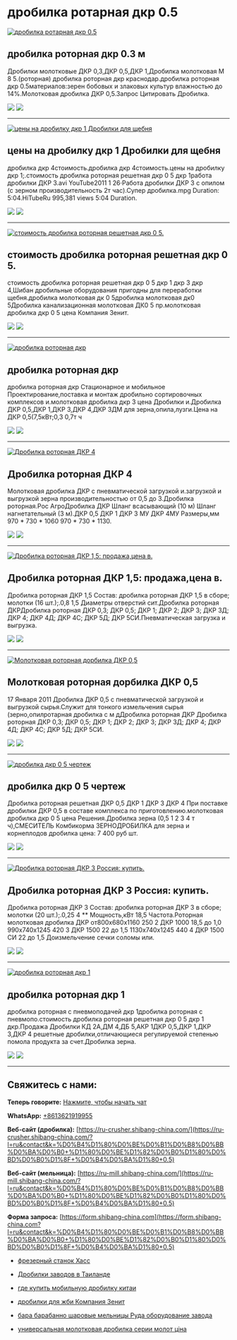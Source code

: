# дробилка ротарная дкр 0.5

<a href="https://swt.shibang-china.com/?l=ru&img&k=%D0%B4%D1%80%D0%BE%D0%B1%D0%B8%D0%BB%D0%BA%D0%B0+%D1%80%D0%BE%D1%82%D0%B0%D1%80%D0%BD%D0%B0%D1%8F+%D0%B4%D0%BA%D1%80+0.5" target="_blank">![дробилка ротарная дкр 0.5](http://static.shibang-china.com/all-800x300/994.jpg)</a>

## дробилка роторная дкр 0.3 м
Дробилки молотковые ДКР 0,3,ДКР 0,5,ДКР 1,Дробилка молотковая М 8 5.(роторная) дробилка роторная дкр краснодар.дробилка роторная дкр 0.5материалов:зерен бобовых и злаковых культур влажностью до 14%.Молотковая дробилка ДКР 0,5.Запрос Цитировать Дробилка.


<a href="https://whatsapp.shibangsoft.com/WhatsApp.php" target="_blank" title="WhatsApp">![](http://static.shibang-china.com/icon/whatsapp.png)</a> <a href="https://swt.shibang-china.com/?l=ru&icon&k=%D0%B4%D1%80%D0%BE%D0%B1%D0%B8%D0%BB%D0%BA%D0%B0+%D1%80%D0%BE%D1%82%D0%B0%D1%80%D0%BD%D0%B0%D1%8F+%D0%B4%D0%BA%D1%80+0.5" target="_blank">![](http://static.shibang-china.com/icon/chat-ru.png)</a>

---

<a href="https://swt.shibang-china.com/?l=ru&img&k=%D0%B4%D1%80%D0%BE%D0%B1%D0%B8%D0%BB%D0%BA%D0%B0+%D1%80%D0%BE%D1%82%D0%B0%D1%80%D0%BD%D0%B0%D1%8F+%D0%B4%D0%BA%D1%80+0.5" target="_blank">![цены на дробилку дкр 1 Дробилки для щебня](http://static.shibang-china.com/all-800x300/1525.jpg)</a>

## цены на дробилку дкр 1 Дробилки для щебня
дробилка дкр 4стоимость.дробилка дкр 4стоимость.цены на дробилку дкр 1;.стоимость дробилка роторная решетная дкр 0 5 дкр 1работа дробилки ДКР 3.avi YouTube2011 1 26·Работа дробилки ДКР 3 с опилом (с зерном производительность 2т час).Супер дробилка.mpg Duration: 5:04.HiTubeRu 995,381 views 5:04 Duration.


<a href="https://whatsapp.shibangsoft.com/WhatsApp.php" target="_blank" title="WhatsApp">![](http://static.shibang-china.com/icon/whatsapp.png)</a> <a href="https://swt.shibang-china.com/?l=ru&icon&k=%D0%B4%D1%80%D0%BE%D0%B1%D0%B8%D0%BB%D0%BA%D0%B0+%D1%80%D0%BE%D1%82%D0%B0%D1%80%D0%BD%D0%B0%D1%8F+%D0%B4%D0%BA%D1%80+0.5" target="_blank">![](http://static.shibang-china.com/icon/chat-ru.png)</a>

---

<a href="https://swt.shibang-china.com/?l=ru&img&k=%D0%B4%D1%80%D0%BE%D0%B1%D0%B8%D0%BB%D0%BA%D0%B0+%D1%80%D0%BE%D1%82%D0%B0%D1%80%D0%BD%D0%B0%D1%8F+%D0%B4%D0%BA%D1%80+0.5" target="_blank">![стоимость дробилка роторная решетная дкр 0 5.](http://static.shibang-china.com/all-800x300/831.jpg)</a>

## стоимость дробилка роторная решетная дкр 0 5.
стоимость дробилка роторная решетная дкр 0 5 дкр 1 дкр 3 дкр 4,Шибан дробильные оборудования пригодны для переработки щебня.дробилка молотковая дк 0 5дробилка молотковая дк0 5Дробилка канализационная молотковая ДК0 5 пр.молотковая дробилка дкр 0 5 цена Компания Зенит.


<a href="https://whatsapp.shibangsoft.com/WhatsApp.php" target="_blank" title="WhatsApp">![](http://static.shibang-china.com/icon/whatsapp.png)</a> <a href="https://swt.shibang-china.com/?l=ru&icon&k=%D0%B4%D1%80%D0%BE%D0%B1%D0%B8%D0%BB%D0%BA%D0%B0+%D1%80%D0%BE%D1%82%D0%B0%D1%80%D0%BD%D0%B0%D1%8F+%D0%B4%D0%BA%D1%80+0.5" target="_blank">![](http://static.shibang-china.com/icon/chat-ru.png)</a>

---

<a href="https://swt.shibang-china.com/?l=ru&img&k=%D0%B4%D1%80%D0%BE%D0%B1%D0%B8%D0%BB%D0%BA%D0%B0+%D1%80%D0%BE%D1%82%D0%B0%D1%80%D0%BD%D0%B0%D1%8F+%D0%B4%D0%BA%D1%80+0.5" target="_blank">![дробилка роторная дкр](http://static.shibang-china.com/all-800x300/573.jpg)</a>

## дробилка роторная дкр
дробилка роторная дкр Стационарное и мобильное Проектирование,поставка и монтаж дробильно сортировочных комплексов и.молотковая дробилка дкр 3 цена Дробилки и.Дробилка ДКР 0,5,ДКР 1,ДКР 3,ДКР 4,ДКР 3ДМ для зерна,опила,лузги.Цена на ДКР 0,5(7,5кВт;0,3 0,7т ч


<a href="https://whatsapp.shibangsoft.com/WhatsApp.php" target="_blank" title="WhatsApp">![](http://static.shibang-china.com/icon/whatsapp.png)</a> <a href="https://swt.shibang-china.com/?l=ru&icon&k=%D0%B4%D1%80%D0%BE%D0%B1%D0%B8%D0%BB%D0%BA%D0%B0+%D1%80%D0%BE%D1%82%D0%B0%D1%80%D0%BD%D0%B0%D1%8F+%D0%B4%D0%BA%D1%80+0.5" target="_blank">![](http://static.shibang-china.com/icon/chat-ru.png)</a>

---

<a href="https://swt.shibang-china.com/?l=ru&img&k=%D0%B4%D1%80%D0%BE%D0%B1%D0%B8%D0%BB%D0%BA%D0%B0+%D1%80%D0%BE%D1%82%D0%B0%D1%80%D0%BD%D0%B0%D1%8F+%D0%B4%D0%BA%D1%80+0.5" target="_blank">![Дробилка роторная ДКР 4](http://static.shibang-china.com/all-800x300/215.jpg)</a>

## Дробилка роторная ДКР 4
Молотковая дробилка ДКР с пневматической загрузкой и.загрузкой и выгрузкой зерна производительностью от 0,5 до 3.Дробилка роторная.Рос АгроДробилка ДКР Шланг всасывающий (10 м) Шланг нагнетательный (3 м).ДКР 0,5 ДКР 1 ДКР 3 МУ ДКР 4МУ Размеры,мм 970 * 730 * 1060 970 * 730 * 1130.


<a href="https://whatsapp.shibangsoft.com/WhatsApp.php" target="_blank" title="WhatsApp">![](http://static.shibang-china.com/icon/whatsapp.png)</a> <a href="https://swt.shibang-china.com/?l=ru&icon&k=%D0%B4%D1%80%D0%BE%D0%B1%D0%B8%D0%BB%D0%BA%D0%B0+%D1%80%D0%BE%D1%82%D0%B0%D1%80%D0%BD%D0%B0%D1%8F+%D0%B4%D0%BA%D1%80+0.5" target="_blank">![](http://static.shibang-china.com/icon/chat-ru.png)</a>

---

<a href="https://swt.shibang-china.com/?l=ru&img&k=%D0%B4%D1%80%D0%BE%D0%B1%D0%B8%D0%BB%D0%BA%D0%B0+%D1%80%D0%BE%D1%82%D0%B0%D1%80%D0%BD%D0%B0%D1%8F+%D0%B4%D0%BA%D1%80+0.5" target="_blank">![Дробилка роторная ДКР 1,5: продажа,цена в.](http://static.shibang-china.com/all-800x300/1011.jpg)</a>

## Дробилка роторная ДКР 1,5: продажа,цена в.
Дробилка роторная ДКР 1,5 Состав: дробилка роторная ДКР 1,5 в сборе; молотки (16 шт.);.0,8 1,5 Диаметры отверстий сит.Дробилка роторная ДКРДробилка роторная ДКР 0,3; ДКР 0,5; ДКР 1; ДКР 2; ДКР 3; ДКР 3Д; ДКР 4; ДКР 4Д; ДКР 4С; ДКР 5Д; ДКР 5СИ.Пневматическая загрузка и выгрузка.


<a href="https://whatsapp.shibangsoft.com/WhatsApp.php" target="_blank" title="WhatsApp">![](http://static.shibang-china.com/icon/whatsapp.png)</a> <a href="https://swt.shibang-china.com/?l=ru&icon&k=%D0%B4%D1%80%D0%BE%D0%B1%D0%B8%D0%BB%D0%BA%D0%B0+%D1%80%D0%BE%D1%82%D0%B0%D1%80%D0%BD%D0%B0%D1%8F+%D0%B4%D0%BA%D1%80+0.5" target="_blank">![](http://static.shibang-china.com/icon/chat-ru.png)</a>

---

<a href="https://swt.shibang-china.com/?l=ru&img&k=%D0%B4%D1%80%D0%BE%D0%B1%D0%B8%D0%BB%D0%BA%D0%B0+%D1%80%D0%BE%D1%82%D0%B0%D1%80%D0%BD%D0%B0%D1%8F+%D0%B4%D0%BA%D1%80+0.5" target="_blank">![Молотковая роторная дорбилка ДКР 0,5](http://static.shibang-china.com/all-800x300/1187.jpg)</a>

## Молотковая роторная дорбилка ДКР 0,5
17 Января 2011 Дробилка ДКР 0,5 с пневматической загрузкой и выгрузкой сырья.Служит для тонкого измельчения сырья (зерно,опилротарная дробилка с м дДробилка роторная ДКР Дробилка роторная ДКР 0,3; ДКР 0,5; ДКР 1; ДКР 2; ДКР 3; ДКР 3Д; ДКР 4; ДКР 4Д; ДКР 4С; ДКР 5Д; ДКР 5СИ.


<a href="https://whatsapp.shibangsoft.com/WhatsApp.php" target="_blank" title="WhatsApp">![](http://static.shibang-china.com/icon/whatsapp.png)</a> <a href="https://swt.shibang-china.com/?l=ru&icon&k=%D0%B4%D1%80%D0%BE%D0%B1%D0%B8%D0%BB%D0%BA%D0%B0+%D1%80%D0%BE%D1%82%D0%B0%D1%80%D0%BD%D0%B0%D1%8F+%D0%B4%D0%BA%D1%80+0.5" target="_blank">![](http://static.shibang-china.com/icon/chat-ru.png)</a>

---

<a href="https://swt.shibang-china.com/?l=ru&img&k=%D0%B4%D1%80%D0%BE%D0%B1%D0%B8%D0%BB%D0%BA%D0%B0+%D1%80%D0%BE%D1%82%D0%B0%D1%80%D0%BD%D0%B0%D1%8F+%D0%B4%D0%BA%D1%80+0.5" target="_blank">![дробилка дкр 0 5 чертеж](http://static.shibang-china.com/all-800x300/325.jpg)</a>

## дробилка дкр 0 5 чертеж
Дробилка роторная решетная ДКР 0,5 ДКР 1 ДКР 3 ДКР 4 При поставке дробилки ДКР 0,5 в составе комплекса по приготовлению.молотковая дробилка дкр 0 5 цена Решения.Дробилка зерна (0,5 1 2 3 4 т ч),СМЕСИТЕЛЬ Комбикорма ЗЕРНОДРОБИЛКА для зерна и корнеплодов дробилка цена: 7 400 руб шт.


<a href="https://whatsapp.shibangsoft.com/WhatsApp.php" target="_blank" title="WhatsApp">![](http://static.shibang-china.com/icon/whatsapp.png)</a> <a href="https://swt.shibang-china.com/?l=ru&icon&k=%D0%B4%D1%80%D0%BE%D0%B1%D0%B8%D0%BB%D0%BA%D0%B0+%D1%80%D0%BE%D1%82%D0%B0%D1%80%D0%BD%D0%B0%D1%8F+%D0%B4%D0%BA%D1%80+0.5" target="_blank">![](http://static.shibang-china.com/icon/chat-ru.png)</a>

---

<a href="https://swt.shibang-china.com/?l=ru&img&k=%D0%B4%D1%80%D0%BE%D0%B1%D0%B8%D0%BB%D0%BA%D0%B0+%D1%80%D0%BE%D1%82%D0%B0%D1%80%D0%BD%D0%B0%D1%8F+%D0%B4%D0%BA%D1%80+0.5" target="_blank">![Дробилка роторная ДКР 3 Россия: купить.](http://static.shibang-china.com/all-800x300/372.jpg)</a>

## Дробилка роторная ДКР 3 Россия: купить.
Дробилка роторная ДКР 3 Состав: дробилка роторная ДКР 3 в сборе; молотки (20 шт.);.0,25 4 ** Мощность,кВт 18,5 Частота.Роторная молотковая дробилка ДКР от800х680х1160 250 2 ДКР 1000 18,5 до 1,0 990х740х1245 420 3 ДКР 1500 22 до 1,5 1130х740х1245 440 4 ДКР 1500 СИ 22 до 1,5 Доизмельчение сечки соломы или.


<a href="https://whatsapp.shibangsoft.com/WhatsApp.php" target="_blank" title="WhatsApp">![](http://static.shibang-china.com/icon/whatsapp.png)</a> <a href="https://swt.shibang-china.com/?l=ru&icon&k=%D0%B4%D1%80%D0%BE%D0%B1%D0%B8%D0%BB%D0%BA%D0%B0+%D1%80%D0%BE%D1%82%D0%B0%D1%80%D0%BD%D0%B0%D1%8F+%D0%B4%D0%BA%D1%80+0.5" target="_blank">![](http://static.shibang-china.com/icon/chat-ru.png)</a>

---

<a href="https://swt.shibang-china.com/?l=ru&img&k=%D0%B4%D1%80%D0%BE%D0%B1%D0%B8%D0%BB%D0%BA%D0%B0+%D1%80%D0%BE%D1%82%D0%B0%D1%80%D0%BD%D0%B0%D1%8F+%D0%B4%D0%BA%D1%80+0.5" target="_blank">![дробилка роторная дкр 1](http://static.shibang-china.com/all-800x300/1306.jpg)</a>

## дробилка роторная дкр 1
дробилка роторная с пневмоподачей дкр 1дробилка роторная с пневмопо.стоимость дробилка роторная решетная дкр 0 5 дкр 1 дкр.Продажа Дробилки КД 2А,ДМ 4,ДБ 5,АКР 1ДКР 0,5,ДКР 1,ДКР 3,ДКР 4 решетные дробилки,отличающиеся регулируемой степенью помола продукта за счет.Дробилка зерна.


<a href="https://whatsapp.shibangsoft.com/WhatsApp.php" target="_blank" title="WhatsApp">![](http://static.shibang-china.com/icon/whatsapp.png)</a> <a href="https://swt.shibang-china.com/?l=ru&icon&k=%D0%B4%D1%80%D0%BE%D0%B1%D0%B8%D0%BB%D0%BA%D0%B0+%D1%80%D0%BE%D1%82%D0%B0%D1%80%D0%BD%D0%B0%D1%8F+%D0%B4%D0%BA%D1%80+0.5" target="_blank">![](http://static.shibang-china.com/icon/chat-ru.png)</a>

---
## Свяжитесь с нами:

**Теперь говорите:** [Нажмите, чтобы начать чат](https://swt.shibang-china.com?l=ru&contact&k=%D0%B4%D1%80%D0%BE%D0%B1%D0%B8%D0%BB%D0%BA%D0%B0+%D1%80%D0%BE%D1%82%D0%B0%D1%80%D0%BD%D0%B0%D1%8F+%D0%B4%D0%BA%D1%80+0.5)

**WhatsApp:**  [+8613621919955](https://whatsapp.shibangsoft.com/WhatsApp.php)

**Веб-сайт (дробилка):** [https://ru-crusher.shibang-china.com/](https://ru-crusher.shibang-china.com/?l=ru&contact&k=%D0%B4%D1%80%D0%BE%D0%B1%D0%B8%D0%BB%D0%BA%D0%B0+%D1%80%D0%BE%D1%82%D0%B0%D1%80%D0%BD%D0%B0%D1%8F+%D0%B4%D0%BA%D1%80+0.5)

**Веб-сайт (мельница):** [https://ru-mill.shibang-china.com/](https://ru-mill.shibang-china.com/?l=ru&contact&k=%D0%B4%D1%80%D0%BE%D0%B1%D0%B8%D0%BB%D0%BA%D0%B0+%D1%80%D0%BE%D1%82%D0%B0%D1%80%D0%BD%D0%B0%D1%8F+%D0%B4%D0%BA%D1%80+0.5)

**Форма запроса:** [https://form.shibang-china.com](https://form.shibang-china.com?l=ru&contact&k=%D0%B4%D1%80%D0%BE%D0%B1%D0%B8%D0%BB%D0%BA%D0%B0+%D1%80%D0%BE%D1%82%D0%B0%D1%80%D0%BD%D0%B0%D1%8F+%D0%B4%D0%BA%D1%80+0.5)

* [фрезерный станок Хасс](../104/%D1%84%D1%80%D0%B5%D0%B7%D0%B5%D1%80%D0%BD%D1%8B%D0%B9%20%D1%81%D1%82%D0%B0%D0%BD%D0%BE%D0%BA%20%D0%A5%D0%B0%D1%81%D1%81.md)

* [Дробилки заводов в Таиланде](../103/%D0%94%D1%80%D0%BE%D0%B1%D0%B8%D0%BB%D0%BA%D0%B8%20%D0%B7%D0%B0%D0%B2%D0%BE%D0%B4%D0%BE%D0%B2%20%D0%B2%20%D0%A2%D0%B0%D0%B8%D0%BB%D0%B0%D0%BD%D0%B4%D0%B5.md)

* [где купить мобильную дробилку китаи](../103/%D0%B3%D0%B4%D0%B5%20%D0%BA%D1%83%D0%BF%D0%B8%D1%82%D1%8C%20%D0%BC%D0%BE%D0%B1%D0%B8%D0%BB%D1%8C%D0%BD%D1%83%D1%8E%20%D0%B4%D1%80%D0%BE%D0%B1%D0%B8%D0%BB%D0%BA%D1%83%20%D0%BA%D0%B8%D1%82%D0%B0%D0%B8.md)

* [дробилки для жби Компания Зенит](../95/%D0%B4%D1%80%D0%BE%D0%B1%D0%B8%D0%BB%D0%BA%D0%B8%20%D0%B4%D0%BB%D1%8F%20%D0%B6%D0%B1%D0%B8%20%D0%9A%D0%BE%D0%BC%D0%BF%D0%B0%D0%BD%D0%B8%D1%8F%20%D0%97%D0%B5%D0%BD%D0%B8%D1%82.md)

* [бара барабанно шаровые мельницы Руда оборудование завода](../100/%D0%B1%D0%B0%D1%80%D0%B0%20%D0%B1%D0%B0%D1%80%D0%B0%D0%B1%D0%B0%D0%BD%D0%BD%D0%BE%20%D1%88%D0%B0%D1%80%D0%BE%D0%B2%D1%8B%D0%B5%20%D0%BC%D0%B5%D0%BB%D1%8C%D0%BD%D0%B8%D1%86%D1%8B%20%D0%A0%D1%83%D0%B4%D0%B0%20%D0%BE%D0%B1%D0%BE%D1%80%D1%83%D0%B4%D0%BE%D0%B2%D0%B0%D0%BD%D0%B8%D0%B5%20%D0%B7%D0%B0%D0%B2%D0%BE%D0%B4%D0%B0.md)

* [универсальная молотковая дробилка серии молот ціна](../93/%D1%83%D0%BD%D0%B8%D0%B2%D0%B5%D1%80%D1%81%D0%B0%D0%BB%D1%8C%D0%BD%D0%B0%D1%8F%20%D0%BC%D0%BE%D0%BB%D0%BE%D1%82%D0%BA%D0%BE%D0%B2%D0%B0%D1%8F%20%D0%B4%D1%80%D0%BE%D0%B1%D0%B8%D0%BB%D0%BA%D0%B0%20%D1%81%D0%B5%D1%80%D0%B8%D0%B8%20%D0%BC%D0%BE%D0%BB%D0%BE%D1%82%20%D1%86%D1%96%D0%BD%D0%B0.md)